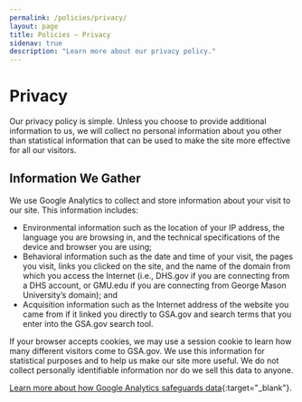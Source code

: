 ```yaml
---
permalink: /policies/privacy/
layout: page
title: Policies – Privacy
sidenav: true
description: "Learn more about our privacy policy."
---
```


# Privacy

Our privacy policy is simple. Unless you choose to provide additional information to us, we will collect no personal information about you other than statistical information that can be used to make the site more effective for all our visitors.

## Information We Gather
We use Google Analytics to collect and store information about your visit to our site. This information includes:

* Environmental information such as the location of your IP address, the language you are browsing in, and the technical specifications of the device and browser you are using;
* Behavioral information such as the date and time of your visit, the pages you visit, links you clicked on the site, and the name of the domain from which you access the Internet (i.e., DHS.gov if you are connecting from a DHS account, or GMU.edu if you are connecting from George Mason University’s domain); and
* Acquisition information such as the Internet address of the website you came from if it linked you directly to GSA.gov and search terms that you enter into the GSA.gov search tool.

If your browser accepts cookies, we may use a session cookie to learn how many different visitors come to GSA.gov. We use this information for statistical purposes and to help us make our site more useful. We do not collect personally identifiable information nor do we sell this data to anyone.

[Learn more about how Google Analytics safeguards data](https://www.usa.gov/optout-instructions){:target="_blank"}.

